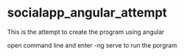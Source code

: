 # socialapp_angular_attempt
This is the attempt to create the program using angular

open command line and enter -ng serve to run the porgram
